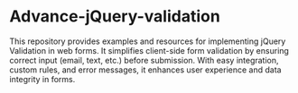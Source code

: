 # Advance-jQuery-validation
This repository provides examples and resources for implementing jQuery Validation in web forms. It simplifies client-side form validation by ensuring correct input (email, text, etc.) before submission. With easy integration, custom rules, and error messages, it enhances user experience and data integrity in forms.
